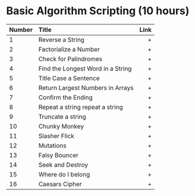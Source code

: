 
# Basic Algorithm Scripting (10 hours)

Number | Title | Link
| ------------- |:-------------| -----:|
1 | Reverse a String | +
2 | Factorialize a Number  | +
3 | Check for Palindromes  | +
4 | Find the Longest Word in a String  | +
5 | Title Case a Sentence  | +
6 | Return Largest Numbers in Arrays  | +
7 | Confirm the Ending  | +
8 | Repeat a string repeat a string  | +
9 | Truncate a string  | +
10 | Chunky Monkey  | +
11 | Slasher Flick  | +
12 | Mutations  | +
13 | Falsy Bouncer  | +
14 | Seek and Destroy  | +
15 | Where do I belong  | +
16 | Caesars Cipher  | +